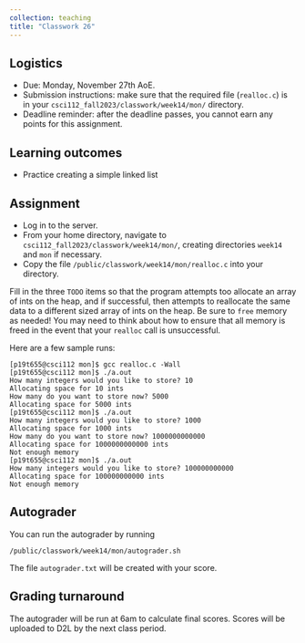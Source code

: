 ```yaml
---
collection: teaching
title: "Classwork 26"
---
```


## Logistics
* Due: Monday, November 27th AoE.
* Submission instructions: make sure that the required file (`realloc.c`) is in your
	`csci112_fall2023/classwork/week14/mon/` directory.
* Deadline reminder: after the deadline passes, you cannot earn any points for
	this assignment.

## Learning outcomes
* Practice creating a simple linked list

## Assignment

* Log in to the server.
* From your home directory, navigate to `csci112_fall2023/classwork/week14/mon/`, creating directories `week14`
and `mon` if necessary.
* Copy the file `/public/classwork/week14/mon/realloc.c` into your directory.

Fill in the three `TODO` items so that the program attempts too allocate an
array of ints on the heap, and if successful, then attempts to reallocate the same data to
a different sized array of ints on the heap. Be sure to `free` memory as
needed! You may need to think about how to ensure that all memory is freed in
the event that your `realloc` call is unsuccessful.

Here are a few sample runs:

```
[p19t655@csci112 mon]$ gcc realloc.c -Wall
[p19t655@csci112 mon]$ ./a.out
How many integers would you like to store? 10
Allocating space for 10 ints
How many do you want to store now? 5000
Allocating space for 5000 ints
[p19t655@csci112 mon]$ ./a.out
How many integers would you like to store? 1000
Allocating space for 1000 ints
How many do you want to store now? 1000000000000
Allocating space for 1000000000000 ints
Not enough memory
[p19t655@csci112 mon]$ ./a.out
How many integers would you like to store? 100000000000
Allocating space for 100000000000 ints
Not enough memory
```

## Autograder

You can run the autograder by running

```
/public/classwork/week14/mon/autograder.sh
```

The file `autograder.txt` will be created with your score.

## Grading turnaround

The autograder will be run at 6am to calculate final scores. Scores will be
uploaded to D2L by the next class period.

